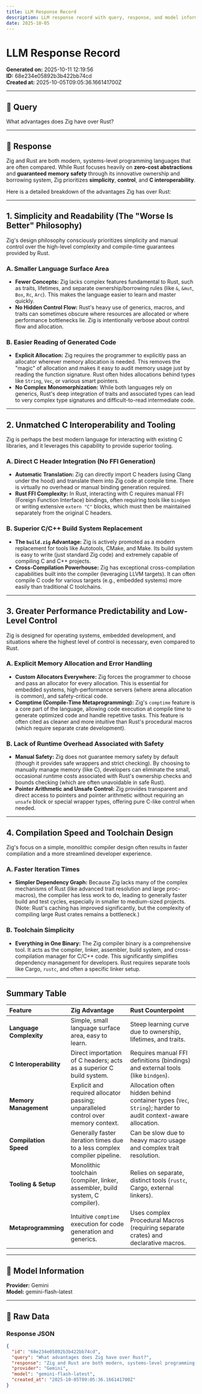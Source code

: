 ```yaml
---
title: LLM Response Record
description: LLM response record with query, response, and model information
date: 2025-10-05
---
```


# LLM Response Record

**Generated on:** 2025-10-11 12:19:56  
**ID:** 68e234e05892b3b422bb74cd  
**Created at:** 2025-10-05T09:05:36.166141700Z

---

## 🤖 Query

What advantages does Zig have over Rust?

---

## 💬 Response

Zig and Rust are both modern, systems-level programming languages that are often compared. While Rust focuses heavily on **zero-cost abstractions** and **guaranteed memory safety** through its innovative ownership and borrowing system, Zig prioritizes **simplicity**, **control**, and **C interoperability**.

Here is a detailed breakdown of the advantages Zig has over Rust:

---

## 1. Simplicity and Readability (The "Worse Is Better" Philosophy)

Zig's design philosophy consciously prioritizes simplicity and manual control over the high-level complexity and compile-time guarantees provided by Rust.

### A. Smaller Language Surface Area
* **Fewer Concepts:** Zig lacks complex features fundamental to Rust, such as traits, lifetimes, and separate ownership/borrowing rules (like `&`, `&mut`, `Box`, `Rc`, `Arc`). This makes the language easier to learn and master quickly.
* **No Hidden Control Flow:** Rust's heavy use of generics, macros, and traits can sometimes obscure where resources are allocated or where performance bottlenecks lie. Zig is intentionally verbose about control flow and allocation.

### B. Easier Reading of Generated Code
* **Explicit Allocation:** Zig requires the programmer to explicitly pass an allocator wherever memory allocation is needed. This removes the "magic" of allocation and makes it easy to audit memory usage just by reading the function signature. Rust often hides allocations behind types like `String`, `Vec`, or various smart pointers.
* **No Complex Monomorphization:** While both languages rely on generics, Rust's deep integration of traits and associated types can lead to very complex type signatures and difficult-to-read intermediate code.

---

## 2. Unmatched C Interoperability and Tooling

Zig is perhaps the best modern language for interacting with existing C libraries, and it leverages this capability to provide superior tooling.

### A. Direct C Header Integration (No FFI Generation)
* **Automatic Translation:** Zig can directly import C headers (using Clang under the hood) and translate them into Zig code at compile time. There is virtually no overhead or manual binding generation required.
* **Rust FFI Complexity:** In Rust, interacting with C requires manual FFI (Foreign Function Interface) bindings, often requiring tools like `bindgen` or writing extensive `extern "C"` blocks, which must then be maintained separately from the original C headers.

### B. Superior C/C++ Build System Replacement
* **The `build.zig` Advantage:** Zig is actively promoted as a modern replacement for tools like Autotools, CMake, and Make. Its build system is easy to write (just standard Zig code) and extremely capable of compiling C and C++ projects.
* **Cross-Compilation Powerhouse:** Zig has exceptional cross-compilation capabilities built into the compiler (leveraging LLVM targets). It can often compile C code for various targets (e.g., embedded systems) more easily than traditional C toolchains.

---

## 3. Greater Performance Predictability and Low-Level Control

Zig is designed for operating systems, embedded development, and situations where the highest level of control is necessary, even compared to Rust.

### A. Explicit Memory Allocation and Error Handling
* **Custom Allocators Everywhere:** Zig forces the programmer to choose and pass an allocator for every allocation. This is essential for embedded systems, high-performance servers (where arena allocation is common), and safety-critical code.
* **Comptime (Compile-Time Metaprogramming):** Zig's `comptime` feature is a core part of the language, allowing code execution at compile time to generate optimized code and handle repetitive tasks. This feature is often cited as cleaner and more intuitive than Rust's procedural macros (which require separate crate development).

### B. Lack of Runtime Overhead Associated with Safety
* **Manual Safety:** Zig does not guarantee memory safety by default (though it provides safe wrappers and strict checking). By choosing to manually manage memory (like C), developers can eliminate the small, occasional runtime costs associated with Rust's ownership checks and bounds checking (which are often unavoidable in safe Rust).
* **Pointer Arithmetic and Unsafe Control:** Zig provides transparent and direct access to pointers and pointer arithmetic without requiring an `unsafe` block or special wrapper types, offering pure C-like control when needed.

---

## 4. Compilation Speed and Toolchain Design

Zig's focus on a simple, monolithic compiler design often results in faster compilation and a more streamlined developer experience.

### A. Faster Iteration Times
* **Simpler Dependency Graph:** Because Zig lacks many of the complex mechanisms of Rust (like advanced trait resolution and large proc-macros), the compiler has less work to do, leading to generally faster build and test cycles, especially in smaller to medium-sized projects. (Note: Rust's caching has improved significantly, but the complexity of compiling large Rust crates remains a bottleneck.)

### B. Toolchain Simplicity
* **Everything in One Binary:** The Zig compiler binary is a comprehensive tool. It acts as the compiler, linker, assembler, build system, and cross-compilation manager for C/C++ code. This significantly simplifies dependency management for developers. Rust requires separate tools like Cargo, `rustc`, and often a specific linker setup.

---

## Summary Table

| Feature | Zig Advantage | Rust Counterpoint |
| :--- | :--- | :--- |
| **Language Complexity** | Simple, small language surface area, easy to learn. | Steep learning curve due to ownership, lifetimes, and traits. |
| **C Interoperability** | Direct importation of C headers; acts as a superior C build system. | Requires manual FFI definitions (bindings) and external tools (like `bindgen`). |
| **Memory Management** | Explicit and required allocator passing; unparalleled control over memory context. | Allocation often hidden behind container types (`Vec`, `String`); harder to audit context-aware allocation. |
| **Compilation Speed** | Generally faster iteration times due to a less complex compiler pipeline. | Can be slow due to heavy macro usage and complex trait resolution. |
| **Tooling & Setup** | Monolithic toolchain (compiler, linker, assembler, build system, C compiler). | Relies on separate, distinct tools (`rustc`, Cargo, external linkers). |
| **Metaprogramming** | Intuitive `comptime` execution for code generation and generics. | Uses complex Procedural Macros (requiring separate crates) and declarative macros. |

---

## 🔧 Model Information

**Provider:** Gemini  
**Model:** gemini-flash-latest

---

## 📄 Raw Data

### Response JSON
```json
{
  "id": "68e234e05892b3b422bb74cd",
  "query": "What advantages does Zig have over Rust?",
  "response": "Zig and Rust are both modern, systems-level programming languages that are often compared. While Rust focuses heavily on **zero-cost abstractions** and **guaranteed memory safety** through its innovative ownership and borrowing system, Zig prioritizes **simplicity**, **control**, and **C interoperability**.\n\nHere is a detailed breakdown of the advantages Zig has over Rust:\n\n---\n\n## 1. Simplicity and Readability (The \"Worse Is Better\" Philosophy)\n\nZig's design philosophy consciously prioritizes simplicity and manual control over the high-level complexity and compile-time guarantees provided by Rust.\n\n### A. Smaller Language Surface Area\n* **Fewer Concepts:** Zig lacks complex features fundamental to Rust, such as traits, lifetimes, and separate ownership/borrowing rules (like `&`, `&mut`, `Box`, `Rc`, `Arc`). This makes the language easier to learn and master quickly.\n* **No Hidden Control Flow:** Rust's heavy use of generics, macros, and traits can sometimes obscure where resources are allocated or where performance bottlenecks lie. Zig is intentionally verbose about control flow and allocation.\n\n### B. Easier Reading of Generated Code\n* **Explicit Allocation:** Zig requires the programmer to explicitly pass an allocator wherever memory allocation is needed. This removes the \"magic\" of allocation and makes it easy to audit memory usage just by reading the function signature. Rust often hides allocations behind types like `String`, `Vec`, or various smart pointers.\n* **No Complex Monomorphization:** While both languages rely on generics, Rust's deep integration of traits and associated types can lead to very complex type signatures and difficult-to-read intermediate code.\n\n---\n\n## 2. Unmatched C Interoperability and Tooling\n\nZig is perhaps the best modern language for interacting with existing C libraries, and it leverages this capability to provide superior tooling.\n\n### A. Direct C Header Integration (No FFI Generation)\n* **Automatic Translation:** Zig can directly import C headers (using Clang under the hood) and translate them into Zig code at compile time. There is virtually no overhead or manual binding generation required.\n* **Rust FFI Complexity:** In Rust, interacting with C requires manual FFI (Foreign Function Interface) bindings, often requiring tools like `bindgen` or writing extensive `extern \"C\"` blocks, which must then be maintained separately from the original C headers.\n\n### B. Superior C/C++ Build System Replacement\n* **The `build.zig` Advantage:** Zig is actively promoted as a modern replacement for tools like Autotools, CMake, and Make. Its build system is easy to write (just standard Zig code) and extremely capable of compiling C and C++ projects.\n* **Cross-Compilation Powerhouse:** Zig has exceptional cross-compilation capabilities built into the compiler (leveraging LLVM targets). It can often compile C code for various targets (e.g., embedded systems) more easily than traditional C toolchains.\n\n---\n\n## 3. Greater Performance Predictability and Low-Level Control\n\nZig is designed for operating systems, embedded development, and situations where the highest level of control is necessary, even compared to Rust.\n\n### A. Explicit Memory Allocation and Error Handling\n* **Custom Allocators Everywhere:** Zig forces the programmer to choose and pass an allocator for every allocation. This is essential for embedded systems, high-performance servers (where arena allocation is common), and safety-critical code.\n* **Comptime (Compile-Time Metaprogramming):** Zig's `comptime` feature is a core part of the language, allowing code execution at compile time to generate optimized code and handle repetitive tasks. This feature is often cited as cleaner and more intuitive than Rust's procedural macros (which require separate crate development).\n\n### B. Lack of Runtime Overhead Associated with Safety\n* **Manual Safety:** Zig does not guarantee memory safety by default (though it provides safe wrappers and strict checking). By choosing to manually manage memory (like C), developers can eliminate the small, occasional runtime costs associated with Rust's ownership checks and bounds checking (which are often unavoidable in safe Rust).\n* **Pointer Arithmetic and Unsafe Control:** Zig provides transparent and direct access to pointers and pointer arithmetic without requiring an `unsafe` block or special wrapper types, offering pure C-like control when needed.\n\n---\n\n## 4. Compilation Speed and Toolchain Design\n\nZig's focus on a simple, monolithic compiler design often results in faster compilation and a more streamlined developer experience.\n\n### A. Faster Iteration Times\n* **Simpler Dependency Graph:** Because Zig lacks many of the complex mechanisms of Rust (like advanced trait resolution and large proc-macros), the compiler has less work to do, leading to generally faster build and test cycles, especially in smaller to medium-sized projects. (Note: Rust's caching has improved significantly, but the complexity of compiling large Rust crates remains a bottleneck.)\n\n### B. Toolchain Simplicity\n* **Everything in One Binary:** The Zig compiler binary is a comprehensive tool. It acts as the compiler, linker, assembler, build system, and cross-compilation manager for C/C++ code. This significantly simplifies dependency management for developers. Rust requires separate tools like Cargo, `rustc`, and often a specific linker setup.\n\n---\n\n## Summary Table\n\n| Feature | Zig Advantage | Rust Counterpoint |\n| :--- | :--- | :--- |\n| **Language Complexity** | Simple, small language surface area, easy to learn. | Steep learning curve due to ownership, lifetimes, and traits. |\n| **C Interoperability** | Direct importation of C headers; acts as a superior C build system. | Requires manual FFI definitions (bindings) and external tools (like `bindgen`). |\n| **Memory Management** | Explicit and required allocator passing; unparalleled control over memory context. | Allocation often hidden behind container types (`Vec`, `String`); harder to audit context-aware allocation. |\n| **Compilation Speed** | Generally faster iteration times due to a less complex compiler pipeline. | Can be slow due to heavy macro usage and complex trait resolution. |\n| **Tooling & Setup** | Monolithic toolchain (compiler, linker, assembler, build system, C compiler). | Relies on separate, distinct tools (`rustc`, Cargo, external linkers). |\n| **Metaprogramming** | Intuitive `comptime` execution for code generation and generics. | Uses complex Procedural Macros (requiring separate crates) and declarative macros. |",
  "provider": "Gemini",
  "model": "gemini-flash-latest",
  "created_at": "2025-10-05T09:05:36.166141700Z"
}
```